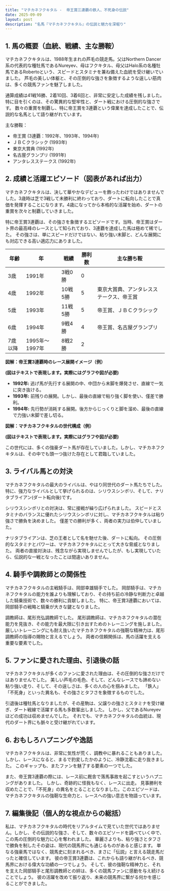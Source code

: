 ```yaml
---
title: "マチカネフクキタル -  帝王賞三連覇の鉄人、不死身の伝説"
date: 2025-09-09
layout: post
description: "名馬『マチカネフクキタル』の伝説と魅力を深堀り"
---
```


## 1. 馬の概要（血統、戦績、主な勝鞍）

マチカネフクキタルは、1988年生まれの芦毛の競走馬。父はNorthern Dancer系の代表的な種牡馬であるNureyev、母はフクキタル、母父はHalo系の名種牡馬であるRobertoという、スピードとスタミナを兼ね備えた血統を受け継いでいました。  芦毛の美しい体躯と、その圧倒的な強さを象徴するような逞しい筋肉は、多くの競馬ファンを魅了しました。

通算成績は41戦16勝、2着10回、3着6回と、非常に安定した成績を残しました。特に目を引くのは、その驚異的な堅牢性と、ダート戦における圧倒的な強さです。  数々の重賞を制覇し、特に帝王賞を3連覇という偉業を達成したことで、伝説的な名馬として語り継がれています。

主な勝鞍：

* 帝王賞 (3連覇：1992年、1993年、1994年)
* ＪＢＣクラシック (1993年)
* 東京大賞典 (1992年)
* 名古屋グランプリ (1991年)
* アンタレスステークス (1992年)


## 2. 成績と活躍エピソード（図表があれば出力）

マチカネフクキタルは、決して華やかなデビューを飾ったわけではありませんでした。3歳時は芝で3戦して未勝利に終わっており、ダートに転向したことで真価を発揮することになります。4歳になってから本格的な活躍を始め、ダートの重賞を次々と制覇していきました。

特に帝王賞3連覇は、その強さを象徴するエピソードです。当時、帝王賞はダート界の最高峰のレースとして知られており、3連覇を達成した馬は極めて稀でした。  その強さは、単にスピードだけではない、粘り強い末脚と、どんな展開にも対応できる高い適応力にありました。

| 年齢 | 年 | 戦績 | 勝利数 | 主な勝ち鞍 |
|---|---|---|---|---|
| 3歳 | 1991年 | 3戦0勝 | 0 |  |
| 4歳 | 1992年 | 10戦5勝 | 5 | 東京大賞典、アンタレスステークス、帝王賞 |
| 5歳 | 1993年 | 11戦5勝 | 5 | 帝王賞、ＪＢＣクラシック |
| 6歳 | 1994年 | 9戦4勝 | 4 | 帝王賞、名古屋グランプリ |
| 7歳以降 | 1995年～1997年 | 8戦2勝 | 2 |  |


**図解：帝王賞3連覇時のレース展開イメージ（例）**

**(図はテキストで表現します。実際にはグラフや図が必要)**

* **1992年:** 逃げ馬が先行する展開の中、中団から末脚を爆発させ、直線で一気に突き抜ける。
* **1993年:** 前残りの展開。しかし、最後の直線で粘り強く脚を使い、僅差で勝利。
* **1994年:**  先行勢が消耗する展開。後方からじっくりと脚を溜め、最後の直線で力強い末脚で差し切る。


**図解：マチカネフクキタルの世代構成（例）**

**(図はテキストで表現します。実際にはグラフや図が必要)**

この世代には、多くの強豪ダート馬が存在していました。しかし、マチカネフクキタルは、その中でも頭一つ抜けた存在として君臨していました。


## 3. ライバル馬との対決

マチカネフクキタルの最大のライバルは、やはり同世代のダート馬たちでした。  特に、強力なライバルとして挙げられるのは、シリウスシンボリ、そして、ナリタブライアン(ダート転向後)です。

シリウスシンボリとの対決は、常に接戦が繰り広げられました。  スピードとスタミナのバランスに優れたシリウスシンボリに対し、マチカネフクキタルは粘り強さで勝負を決めました。  僅差での勝利が多く、両者の実力は伯仲していました。

ナリタブライアンは、芝の王者として名を馳せた後、ダートに転向。  その圧倒的なスタミナとパワーは、マチカネフクキタルにとって大きな脅威となりました。  両者の直接対決は、残念ながら実現しませんでしたが、もし実現していたら、伝説的な一戦となったことは間違いありません。


## 4. 騎手や調教師との関係性

マチカネフクキタルの主戦騎手は、岡部幸雄騎手でした。  岡部騎手は、マチカネフクキタルの能力を誰よりも理解しており、その持ち前の冷静な判断力と卓越した騎乗技術で、数々の勝利に貢献しました。  特に、帝王賞3連覇においては、岡部騎手の戦略と騎乗が大きな鍵となりました。

調教師は、尾形充弘調教師でした。  尾形調教師は、マチカネフクキタルの潜在能力を見抜き、その能力を最大限に引き出すためのトレーニングを施しました。  厳しいトレーニングにも耐え抜いたマチカネフクキタルの強靭な精神力は、尾形調教師の指導の賜物と言えるでしょう。  両者の信頼関係は、馬の活躍を支える重要な要素でした。


## 5. ファンに愛された理由、引退後の話

マチカネフクキタルが多くのファンに愛された理由は、その圧倒的な強さだけではありませんでした。  美しい芦毛の毛色、そして、どんなレースでも諦めない粘り強い走り、そして、その逞しさは、多くの人の心を掴みました。  「鉄人」「不死身」といった異名も、その強さとタフさを象徴するものでした。

引退後は種牡馬となりましたが、その産駒は、父譲りの強さとスタミナを受け継ぎ、ダート戦線で活躍する馬も多数輩出しました。  しかし、父であるNureyevほどの成功は収めませんでした。  それでも、マチカネフクキタルの血統は、現代のダート界にも脈々と受け継がれています。


## 6. おもしろハプニングや逸話

マチカネフクキタルは、非常に気性が荒く、調教中に暴れることもありました。  しかし、レースになると、まるで豹変したかのように、冷静沈着に走り抜きました。  このギャップも、またファンを魅了する要素の一つでした。

また、帝王賞3連覇の際には、レース前に厩舎で落馬事故を起こすというハプニングがありました。  しかし、奇跡的に怪我もなく、レースに出走。  見事勝利を収めたことで、「不死身」の異名をとることとなりました。このエピソードは、マチカネフクキタルの強靭な生命力と、レースへの強い意志を物語っています。


## 7. 編集後記（個人的な視点からの総括）

私は、マチカネフクキタルの時代をリアルタイムで見ていた世代ではありません。しかし、その伝説的な強さ、そして、数々のエピソードを調べていく中で、この馬の圧倒的な魅力に心を奪われました。  華麗さよりも、粘り強さとタフさで勝負を制したその姿は、現代の競馬界にも通じるものがあると感じます。  単なる強豪馬ではなく、競馬史に刻まれるべき、まさに「伝説」と言える競走馬だったと確信しています。  彼の帝王賞3連覇は、これからも語り継がれるべき、競馬界における偉大な功績の一つでしょう。  そして、彼の強靭な精神力と、それを支えた岡部騎手と尾形調教師との絆は、多くの競馬ファンに感動を与え続けることでしょう。  彼の活躍を改めて振り返り、未来の競馬界に繋がる何かを感じることができました。
